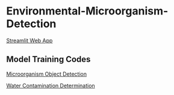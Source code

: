 # Environmental-Microorganism-Detection

[Streamlit Web App ]()

## Model Training Codes
[Microorganism Object Detection](https://www.kaggle.com/code/sudhanshu2198/mirorganism-detection-in-water)

[Water Contamination Determination](https://www.kaggle.com/code/sudhanshu2198/drinking-water-contamination-determination)
